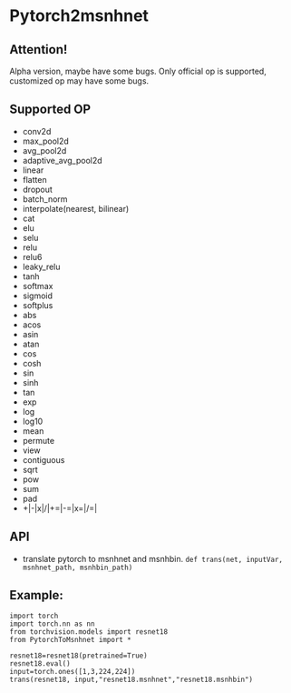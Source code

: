 # Pytorch2msnhnet
## Attention!
Alpha version, maybe have some bugs. Only official op is supported, customized op may have some bugs.

## Supported OP
-  conv2d
-  max_pool2d
-  avg_pool2d
-  adaptive_avg_pool2d
-  linear
-  flatten
-  dropout
-  batch_norm
-  interpolate(nearest, bilinear)
-  cat   
-  elu
-  selu
-  relu
-  relu6
-  leaky_relu
-  tanh
-  softmax
-  sigmoid
-  softplus
-  abs    
-  acos   
-  asin   
-  atan   
-  cos    
-  cosh   
-  sin    
-  sinh   
-  tan    
-  exp    
-  log    
-  log10  
-  mean
-  permute
-  view
-  contiguous
-  sqrt
-  pow
-  sum
-  pad
-  +|-|x|/|+=|-=|x=|/=|

## API
- translate pytorch to msnhnet and msnhbin.
    ```def trans(net, inputVar, msnhnet_path, msnhbin_path)```
## Example:
```# Pytorch2msnhnet
import torch
import torch.nn as nn
from torchvision.models import resnet18
from PytorchToMsnhnet import *

resnet18=resnet18(pretrained=True)
resnet18.eval()
input=torch.ones([1,3,224,224])
trans(resnet18, input,"resnet18.msnhnet","resnet18.msnhbin")
```
